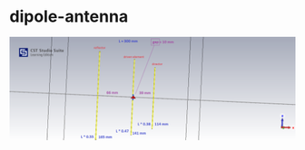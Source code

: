 # dipole-antenna






![alt text](https://github.com/avni25/dipole-antenna/blob/main/img1.png)






